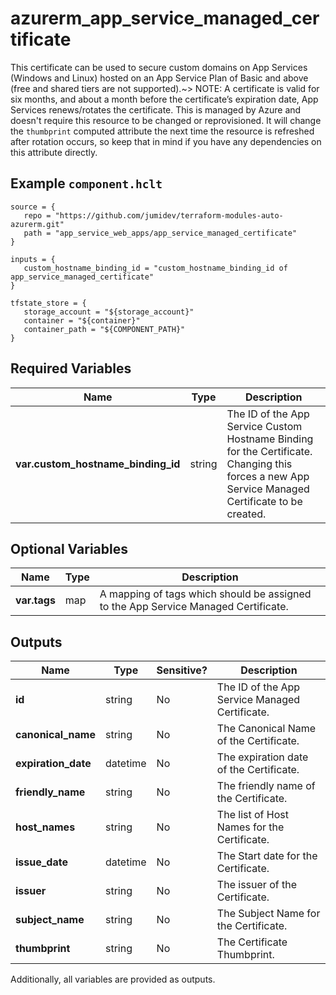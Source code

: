 # azurerm_app_service_managed_certificate

This certificate can be used to secure custom domains on App Services (Windows and Linux) hosted on an App Service Plan of Basic and above (free and shared tiers are not supported).~> NOTE: A certificate is valid for six months, and about a month before the certificate’s expiration date, App Services renews/rotates the certificate. This is managed by Azure and doesn't require this resource to be changed or reprovisioned. It will change the `thumbprint` computed attribute the next time the resource is refreshed after rotation occurs, so keep that in mind if you have any dependencies on this attribute directly.

## Example `component.hclt`

```hcl
source = {
   repo = "https://github.com/jumidev/terraform-modules-auto-azurerm.git" 
   path = "app_service_web_apps/app_service_managed_certificate" 
}

inputs = {
   custom_hostname_binding_id = "custom_hostname_binding_id of app_service_managed_certificate" 
}

tfstate_store = {
   storage_account = "${storage_account}" 
   container = "${container}" 
   container_path = "${COMPONENT_PATH}" 
}

```

## Required Variables

| Name | Type |  Description |
| ---- | --------- |  ----------- |
| **var.custom_hostname_binding_id** | string |  The ID of the App Service Custom Hostname Binding for the Certificate. Changing this forces a new App Service Managed Certificate to be created. | 

## Optional Variables

| Name | Type |  Description |
| ---- | --------- |  ----------- |
| **var.tags** | map |  A mapping of tags which should be assigned to the App Service Managed Certificate. | 



## Outputs

| Name | Type | Sensitive? | Description |
| ---- | ---- | --------- | --------- |
| **id** | string | No  | The ID of the App Service Managed Certificate. | 
| **canonical_name** | string | No  | The Canonical Name of the Certificate. | 
| **expiration_date** | datetime | No  | The expiration date of the Certificate. | 
| **friendly_name** | string | No  | The friendly name of the Certificate. | 
| **host_names** | string | No  | The list of Host Names for the Certificate. | 
| **issue_date** | datetime | No  | The Start date for the Certificate. | 
| **issuer** | string | No  | The issuer of the Certificate. | 
| **subject_name** | string | No  | The Subject Name for the Certificate. | 
| **thumbprint** | string | No  | The Certificate Thumbprint. | 

Additionally, all variables are provided as outputs.
